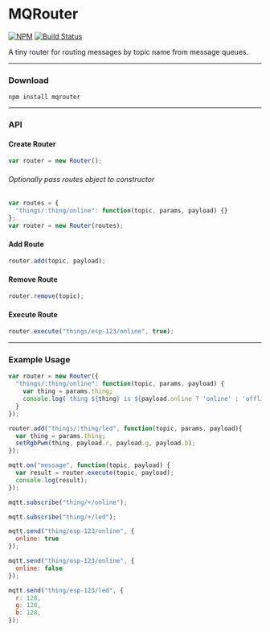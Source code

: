 # MQRouter

[![NPM](https://nodei.co/npm/mqrouter.png)](https://nodei.co/npm/mqrouter/)
[![Build Status](https://travis-ci.org/joeflateau/router.svg?branch=master)](https://travis-ci.org/joeflateau/router)

A tiny router for routing messages by topic name from message queues.

----

### Download

```
npm install mqrouter
```

----

### API

#### Create Router
```javascript
var router = new Router();
```
###### Optionally pass routes object to constructor

```javascript
var routes = {
  "things/:thing/online": function(topic, params, payload) {}
};
var router = new Router(routes);
```

#### Add Route

```javascript
router.add(topic, payload);
```
#### Remove Route
```javascript
router.remove(topic);
```

#### Execute Route

```javascript
router.execute("things/esp-123/online", true);
```

----

### Example Usage

```javascript
var router = new Router({
  "things/:thing/online": function(topic, params, payload) {
    var thing = params.thing;
    console.log(`thing ${thing} is ${payload.online ? 'online' : 'offline'}`);
  }
});

router.add("things/:thing/led", function(topic, params, payload){
  var thing = params.thing;
  setRgbPwm(thing, payload.r, payload.g, payload.b);
});

mqtt.on("message", function(topic, payload) {
  var result = router.execute(topic, payload);
  console.log(result);
});

mqtt.subscribe("thing/+/online");

mqtt.subscribe("thing/+/led");

mqtt.send("thing/esp-123/online", {
  online: true
});

mqtt.send("thing/esp-123/online", {
  online: false
});

mqtt.send("thing/esp-123/led", {
  r: 128,
  g: 128,
  b: 128,
});
```